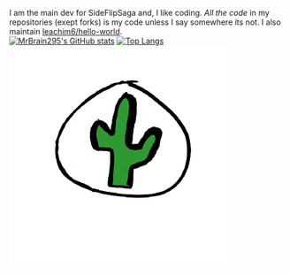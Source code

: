 I am the main dev for SideFlipSaga and, I like coding. <em>All the code</em> in my repositories (exept forks) is my code unless I say somewhere its not.
I also maintain [leachim6/hello-world](https://github.com/leachim6/hello-world).
<br/>
[![MrBrain295's GitHub stats](https://github-readme-stats.vercel.app/api?username=MrBrain295)](https://github.com/anuraghazra/github-readme-stats)
[![Top Langs](https://github-readme-stats.vercel.app/api/top-langs/?username=MrBrain295)](https://github.com/anuraghazra/github-readme-stats)
![My Profile Picture](pfp.png)
